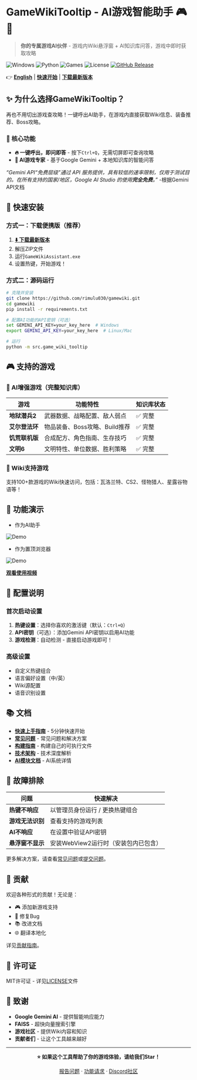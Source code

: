 # GameWikiTooltip - AI游戏智能助手 🎮🤖

> **你的专属游戏AI伙伴** - 游戏内Wiki悬浮窗 + AI知识库问答，游戏中即时获取攻略

![Windows](https://img.shields.io/badge/平台-Windows%2010%2F11-blue?logo=windows)
![Python](https://img.shields.io/badge/Python-3.8%2B-green?logo=python)
![Games](https://img.shields.io/badge/AI游戏-4款支持-orange?logo=gamepad)
![License](https://img.shields.io/badge/许可证-MIT-yellow)
[![GitHub Release](https://img.shields.io/github/v/release/rimulu030/gamewiki?include_prereleases)](https://github.com/rimulu030/gamewiki/releases)

👉 **[English](README.md)** | **[快速开始](#-快速安装)** | **[下载最新版本](https://github.com/rimulu030/gamewiki/releases/latest)**

## ✨ 为什么选择GameWikiTooltip？

再也不用切出游戏查攻略！一键呼出AI助手，在游戏内直接获取Wiki信息、装备推荐、Boss攻略。

### 🎯 核心功能

- **🔥 一键呼出，即问即答** - 按下`Ctrl+Q`，无需切屏即可查询攻略
- **🤖 AI游戏专家** - 基于Google Gemini + 本地知识库的智能问答

_“Gemini API“免费层级”通过 API 服务提供，具有较低的速率限制，仅用于测试目的。在所有支持的国家/地区，Google AI Studio 的使用**完全免费**。”_ -根据Gemini API文档

## 🚀 快速安装

### 方式一：下载便携版（推荐）
1. **[⬇️ 下载最新版本](https://github.com/rimulu030/gamewiki/releases/download/v1.0.0/GameWikiAssistant_Portable_onedir.zip)**
2. 解压ZIP文件
3. 运行`GameWikiAssistant.exe`
4. 设置热键，开始游戏！

### 方式二：源码运行
```bash
# 克隆并安装
git clone https://github.com/rimulu030/gamewiki.git
cd gamewiki
pip install -r requirements.txt

# 配置AI功能的API密钥（可选）
set GEMINI_API_KEY=your_key_here  # Windows
export GEMINI_API_KEY=your_key_here  # Linux/Mac

# 运行
python -m src.game_wiki_tooltip
```

## 🎮 支持的游戏

### 🤖 AI增强游戏（完整知识库）
| 游戏 | 功能特性 | 知识库状态 |
|------|----------|------------|
| **地狱潜兵2** | 武器数据、战略配置、敌人弱点 | ✅ 完整 |
| **艾尔登法环** | 物品装备、Boss攻略、Build推荐 | ✅ 完整 |
| **饥荒联机版** | 合成配方、角色指南、生存技巧 | ✅ 完整 |
| **文明6** | 文明特性、单位数据、胜利策略 | ✅ 完整 |

### 📖 Wiki支持游戏
支持100+款游戏的Wiki快速访问，包括：瓦洛兰特、CS2、怪物猎人、星露谷物语等！

## 📸 功能演示
- 作为AI助手

![Demo](data/demo1.gif)

- 作为置顶浏览器

![Demo](data/demo2.gif)

**[观看使用视频](https://your-video-or-doc-link)**

## 🔧 配置说明

### 首次启动设置
1. **热键设置**：选择你喜欢的激活键（默认：`Ctrl+Q`）
2. **API密钥**（可选）：添加Gemini API密钥以启用AI功能
3. **游戏检测**：自动检测 - 直接启动游戏即可！

### 高级设置
- 自定义热键组合
- 语言偏好设置（中/英）
- Wiki源配置
- 语音识别设置

## 📚 文档

- **[快速上手指南](docs/QUICKSTART.md)** - 5分钟快速开始
- **[常见问题](docs/FAQ.md)** - 常见问题和解决方案
- **[构建指南](docs/BUILD.md)** - 构建自己的可执行文件
- **[技术架构](docs/ARCHITECTURE.md)** - 技术深度解析
- **[AI模块文档](src/game_wiki_tooltip/ai/README.zh-CN.md)** - AI系统详情

## 🐛 故障排除

| 问题 | 快速解决 |
|------|----------|
| **热键不响应** | 以管理员身份运行 / 更换热键组合 |
| **游戏无法识别** | 查看支持的游戏列表|
| **AI不响应** | 在设置中验证API密钥 |
| **悬浮窗不显示** | 安装WebView2运行时（安装包内已包含） |

更多解决方案，请查看[常见问题](docs/FAQ.md)或[提交问题](https://github.com/rimulu030/gamewiki/issues)。

## 🤝 贡献

欢迎各种形式的贡献！无论是：
- 🎮 添加新游戏支持
- 🐛 修复Bug
- 📚 改进文档
- 🌐 翻译本地化

详见[贡献指南](docs/CONTRIBUTING.md)。

## 📄 许可证

MIT许可证 - 详见[LICENSE](LICENSE)文件

## 🙏 致谢

- **Google Gemini AI** - 提供智能响应能力
- **FAISS** - 超快向量搜索引擎
- **游戏社区** - 提供Wiki内容和知识
- **贡献者们** - 让这个工具越来越好

---

<div align="center">

**⭐ 如果这个工具帮助了你的游戏体验，请给我们Star！**

[报告问题](https://github.com/rimulu030/gamewiki/issues) · [功能请求](https://github.com/rimulu030/gamewiki/discussions) · [Discord社区](https://discord.gg/gamewiki)

</div>
